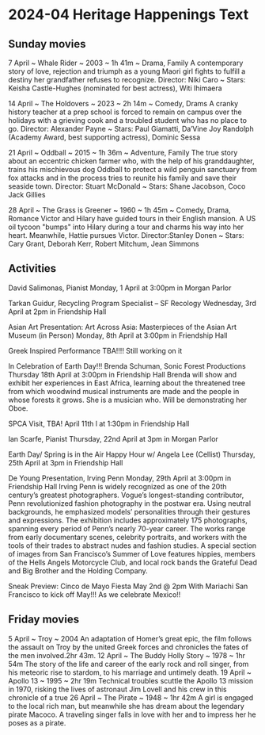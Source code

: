 # 2024-04 Heritage Happenings Text

## Sunday movies

7 April ~ Whale Rider ~ 2003 ~ 1h 41m ~  Drama, Family
A contemporary story of love, rejection and triumph as a young Maori girl fights to fulfill a destiny her grandfather refuses to recognize.
Director: Niki Caro ~ Stars: Keisha Castle-Hughes (nominated for best actress), Witi Ihimaera

14 April ~ The Holdovers ~ 2023 ~ 2h 14m ~ Comedy, Drams
A cranky history teacher at a prep school is forced to remain on campus over the holidays with a grieving cook and a troubled student who has no place to go.
Director: Alexander Payne ~ Stars: Paul Giamatti, Da’Vine Joy Randolph (Academy Award, best supporting actress), Dominic Sessa

21 April ~ Oddball ~ 2015 ~ 1h 36m ~ Adventure, Family
The true story about an eccentric chicken farmer who, with the help of his granddaughter, trains his mischievous dog Oddball to protect a wild penguin sanctuary from fox attacks and in the process tries to reunite his family and save their seaside town.
Director: Stuart McDonald ~ Stars: Shane Jacobson, Coco Jack Gillies

28 April ~ The Grass is Greener ~ 1960 ~ 1h 45m ~ Comedy, Drama, Romance
Victor and Hilary have guided tours in their English mansion. A US oil tycoon "bumps" into Hilary during a tour and charms his way into her heart. Meanwhile, Hattie pursues Victor.
Director:Stanley Donen ~ Stars: Cary Grant, Deborah Kerr, Robert Mitchum, Jean Simmons


## Activities

David Salimonas, Pianist
Monday, 1 April at 3:00pm in Morgan Parlor

Tarkan Guidur, Recycling Program Specialist – SF Recology Wednesday, 3rd April at 2pm in Friendship Hall

Asian Art Presentation: Art Across Asia: Masterpieces of the
Asian Art Museum (in Person)
Monday, 8th April at 3:00pm in Friendship Hall

Greek Inspired Performance TBA!!!! Still working on it

In Celebration of Earth Day!!!
Brenda Schuman, Sonic Forest Productions
Thursday 18th April at 3:00pm in Friendship Hall
Brenda will show and exhibit her experiences in East Africa, learning about the threatened tree from which woodwind musical instruments are made and the people in whose forests it grows. She is a musician who.
Will be demonstrating her Oboe.

SPCA Visit, TBA!
April 11th l at 1:30pm in Friendship Hall

Ian Scarfe, Pianist
Thursday, 22nd April at 3pm in Morgan Parlor

Earth Day/ Spring is in the Air Happy Hour w/ Angela Lee
(Cellist)
Thursday, 25th April at 3pm in Friendship Hall

De Young Presentation, Irving Penn
Monday, 29th April at 3:00pm in Friendship Hall
Irving Penn is widely recognized as one of the 20th century’s
greatest photographers. Vogue’s longest-standing contributor,
Penn revolutionized fashion photography in the postwar era.
Using neutral backgrounds, he emphasized models’ personalities through their gestures and expressions. The exhibition includes approximately 175 photographs, spanning every period of Penn’s nearly 70-year career. The works range from early documentary
scenes, celebrity portraits, and workers with the tools of their trades to abstract nudes and fashion studies. A special section of images from San Francisco’s Summer of Love features hippies, members of the Hells Angels Motorcycle Club, and local rock bands the Grateful Dead and Big Brother and the Holding Company.

Sneak Preview: Cinco de Mayo Fiesta May 2nd @ 2pm
With Mariachi San Francisco to kick off May!!!
As we celebrate Mexico!!


## Friday movies

5 April ~ Troy ~ 2004
An adaptation of Homer’s great epic, the film follows the assault on Troy by the united Greek forces and chronicles the fates of the men involved.2hr 43m.
12 April ~ The Buddy Holly Story ~ 1978 ~ 1hr 54m
The story of the life and career of the early rock and roll singer, from his meteoric rise to stardom, to his marriage and untimely death.
19 April ~ Apollo 13 ~ 1995 ~ 2hr 19m
Technical troubles scuttle the Apollo 13 mission in 1970, risking the lives of astronaut Jim Lovell and his crew in this chronicle of a true 26 April ~ The Pirate  ~ 1948 ~ 1hr 42m
A girl is engaged to the local rich man, but meanwhile she has dream about the legendary pirate Macoco. A traveling singer falls in love with her and to impress her he poses as a pirate.
